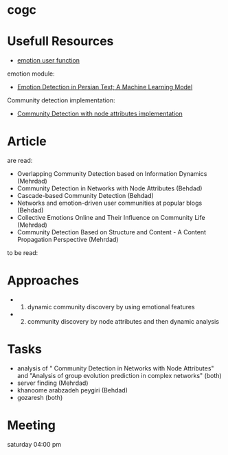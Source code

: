 # cogc

# Usefull Resources
- [emotion user function](https://github.com/JinPu-dududu/NLP)

emotion module:
- [Emotion Detection in Persian Text; A Machine Learning Model](http://bjcp.ir/article-1-1471-en.html)

Community detection implementation:
- [Community Detection with node attributes implementation](https://github.com/snap-stanford/snap/tree/master/examples/cesna)

# Article
are read:
- Overlapping Community Detection based on Information Dynamics (Mehrdad)
- Community Detection in Networks with Node Attributes (Behdad)
- Cascade-based Community Detection (Behdad)
- Networks and emotion-driven user communities at popular blogs (Behdad)
- Collective Emotions Online and Their Influence on Community Life (Mehrdad)
- Community Detection Based on Structure and Content - A Content Propagation Perspective (Mehrdad)

to be read:


# Approaches
 - 1. dynamic community discovery by using emotional features 
 - 2. community discovery by node attributes and then dynamic analysis
 
# Tasks
 - analysis of " Community Detection in Networks with Node Attributes" and "Analysis of group evolution prediction in
complex networks" (both)
 - server finding (Mehrdad)
 - khanoome arabzadeh peygiri (Behdad)
 - gozaresh (both)


# Meeting 
saturday 04:00 pm

